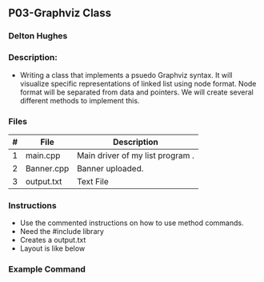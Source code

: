 ## P03-Graphviz Class
### Delton Hughes
### Description:

- Writing a class that implements a psuedo Graphviz syntax. It will
visualize specific representations of linked list using node format.
Node format will be separated from data and pointers. We will create
several different methods to implement this. 



### Files

|   #   | File      | Description                      |
| :---: | --------- | -------------------------------- |
|   1   | main.cpp  | Main driver of my list program . |
|   2   | Banner.cpp| Banner uploaded.                 |                  
|   3   | output.txt| Text File                        |
### Instructions

- Use the commented instructions on how to use method commands.
- Need the #include <fstream> library
- Creates a output.txt
- Layout is like below

### Example Command

